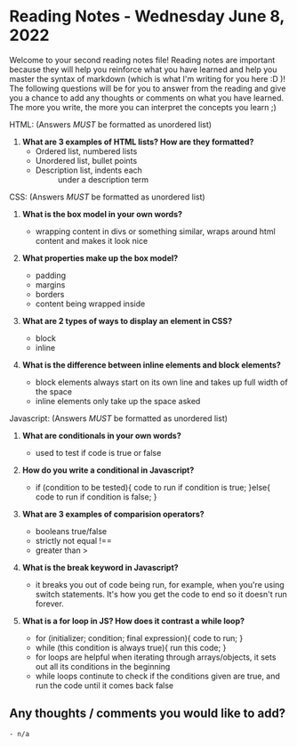 # Reading Notes - Wednesday June 8, 2022

Welcome to your second reading notes file! Reading notes are important because they will help you reinforce what you have learned and help you master the syntax of markdown (which is what I'm writing for you here :D )! The following questions will be for you to answer from the reading and give you a chance to add any thoughts or comments on what you have learned. The more you write, the more you can interpret the concepts you learn ;)


HTML:
(Answers *MUST* be formatted as unordered list)

1. **What are 3 examples of HTML lists? How are they formatted?**
	- Ordered list, numbered lists
	- Unordered list, bullet points
	- Description list, indents each <dd> under a description term


CSS:
(Answers *MUST* be formatted as unordered list)

1. **What is the box model in your own words?**
	- wrapping content in divs or something similar, wraps around html content and makes it look nice

2. **What properties make up the box model?**
	- padding
	- margins
	- borders
	- content being wrapped inside

3. **What are 2 types of ways to display an element in CSS?**
	- block
	- inline

4. **What is the difference between inline elements and block elements?**
	- block elements always start on its own line and takes up full width of the space
	- inline elements only take up the space asked

Javascript:
(Answers *MUST* be formatted as unordered list)

1. **What are conditionals in your own words?**
	- used to test if code is true or false

2. **How do you write a conditional in Javascript?**
	- if (condition to be tested){
		code to run if condition is true;
	}else{
		code to run if condition is false;
	}

3. **What are 3 examples of comparision operators?**
	- booleans true/false
	- strictly not equal !==
	- greater than >

4. **What is the break keyword in Javascript?**
	- it breaks you out of code being run, for example, when you're using switch statements. It's how you get the code to end so it doesn't run forever.

5. **What is a for loop in JS? How does it contrast a while loop?**
	- for (initializer; condition; final expression){
		code to run;
	}
	- while (this condition is always true){
		run this code;
	}
	- for loops are helpful when iterating through arrays/objects, it sets out all its conditions in the beginning
	- while loops continute to check if the conditions given are true, and run the code until it comes back false


## Any thoughts / comments you would like to add?
	- n/a